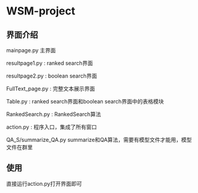 # WSM-project
## 界面介绍
mainpage.py 主界面

resultpage1.py : ranked search界面

resultpage2.py : boolean search界面

FullText_page.py : 完整文本展示界面

Table.py : ranked search界面和boolean search界面中的表格模块

RankedSearch.py : RankedSearch算法

action.py : 程序入口，集成了所有窗口

QA_S/summarize_QA.py summarize和QA算法，需要有模型文件才能用，模型文件在群里

## 使用
直接运行action.py打开界面即可
